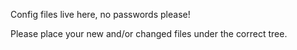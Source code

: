 Config files live here, no passwords please!

Please place your new and/or changed files under the correct tree. 
